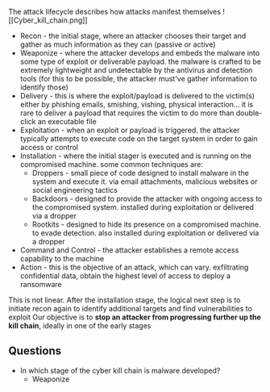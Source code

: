 The attack lifecycle describes how attacks manifest themselves
![[Cyber_kill_chain.png]]
- Recon - the initial stage, where an attacker chooses their target and gather as much information as they can (passive or active)
- Weaponize - where the attacker develops and embeds the malware into some type of exploit or deliverable payload. the malware is crafted to be extremely lightweight and undetectable by the antivirus and detection tools (for this to be possible, the attacker must've gather information to identify those)
- Delivery - this is where the exploit/payload is delivered to the victim(s) either by phishing emails, smishing, vishing, physical interaction... it is rare to deliver a payload that requires the victim to do more than double-click an executable file
- Exploitation - when an exploit or payload is triggered. the attacker  typically attempts to execute code on the target system in order to gain access or control
- Installation - where the initial stager is executed and is running on the compromised machine. some common techniques are:
	- Droppers - small piece of code designed to install malware in the system and execute it. via email attachments, malicious websites or social engineering tactics
	- Backdoors - designed to provide the attacker with ongoing access to the compromised system. installed during exploitation or delivered via a dropper
	- Rootkits - designed to hide its presence on a compromised machine. to evade detection. also installed during exploitation or delivered via a dropper
- Command and Control - the attacker establishes a remote access capability to the machine
- Action - this is the objective of an attack, which can vary. exfiltrating confidential data, obtain the highest level of access to deploy a ransomware

This is not linear. After the installation stage, the logical next step is to initiate recon again to identify additional targets and find vulnerabilities to exploit
Our objective is to **stop an attacker from progressing further up the kill chain**, ideally in one of the early stages

## Questions
- In which stage of the cyber kill chain is malware developed?
	- Weaponize